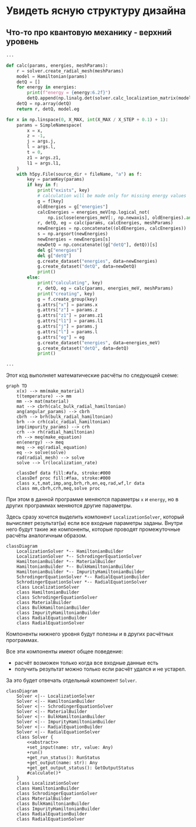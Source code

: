 # Увидеть ясную структуру дизайна

## Что-то про квантовую механику - верхний уровень
```Python
...

def calc(params, energies, meshParams):
    r = solver.create_radial_mesh(meshParams)
    model = Hamiltonian(params)
    detQ = []
    for energy in energies:
        print(f"energy = {energy:6.2f}")
        detQ.append(np.linalg.det(solver.calc_localization_matrix(model, energy, meshParams)))
    detQ = np.array(detQ)
    return r, detQ, model.eg

for x in np.linspace(0, X_MAX, int(X_MAX / X_STEP + 0.1) + 1):
    params = SimpleNamespace(
        x = x,
        z = -1,
        j = args.j,
        l = args.l,
        t = 0,
        z1 = args.z1,
        l1 = args.l1,
    )
    with h5py.File(source_dir + fileName, "a") as f:
        key = paramKey(params)
        if key in f:
            print("exists", key)
            # calculation will be made only for missing energy values
            g = f[key]
            oldEnergies = g["energies"]
            calcEnergies = energies_meV[np.logical_not(
                np.isclose(energies_meV[:, np.newaxis], oldEnergies).any(1))]
            r, detQ, eg = calc(params, calcEnergies, meshParams)
            newEnergies = np.concatenate((oldEnergies, calcEnergies))
            s = np.argsort(newEnergies)
            newEnergies = newEnergies[s]
            newDetQ = np.concatenate((g["detQ"], detQ))[s]
            del g["energies"]
            del g["detQ"]
            g.create_dataset("energies", data=newEnergies)
            g.create_dataset("detQ", data=newDetQ)
            print()
        else:
            print("calculating", key)
            r, detQ, eg = calc(params, energies_meV, meshParams)
            print("creating", key)
            g = f.create_group(key)
            g.attrs["x"] = params.x
            g.attrs["z"] = params.z
            g.attrs["z1"] = params.z1
            g.attrs["l1"] = params.l1
            g.attrs["j"] = params.j
            g.attrs["l"] = params.l
            g.attrs["eg"] = eg
            g.create_dataset("energies", data=energies_meV)
            g.create_dataset("detQ", data=detQ)
            print()

...
```

Этот код выполняет математические расчёты по следующей схеме:
```mermaid
graph TD
    x(x) --> mm(make_material)
    t(temperature) --> mm
    mm --> mat(material) 
    mat --> cbrh(calc_bulk_radial_hamiltonian)
    ang(angular_params) --> cbrh
    cbrh --> brh(bulk_radial_hamiltonian)
    brh --> crh(calc_radial_hamiltonian)
    imp(impurity_params) --> crh
    crh --> rh(radial_hamiltonian)
    rh --> meq(make_equation)
    en(energy) --> meq
    meq --> eq(radial_equation)
    eq --> solve(solve)
    rad(radial_mesh) --> solve
    solve --> lr(localization_rate)

    classDef data fill:#afa, stroke:#000
    classDef proc fill:#faa, stroke:#000
    class x,t,mat,imp,ang,brh,rh,en,eq,rad,wf,lr data
    class mm,cbrh,crh,meq,solve proc
```
При этом в данной программе меняются параметры `x` и `energy`,
но в других программах меняются другие параметры.

Здесь сразу хочется выделить компонент `LocalizationSolver`,
который вычисляет результат(ы) если все входные параметры заданы.
Внутри него будут такие же компоненты, которые проводят промежуточные расчёты
аналогичным образом.
```mermaid
classDiagram
    LocalizationSolver *-- HamiltonianBuilder
    LocalizationSolver *-- SchrodingerEquationSolver
    HamiltonianBuilder *-- MaterialBuilder
    HamiltonianBuilder *-- BulkHamiltonianBuilder
    HamiltonianBuilder *-- ImpurityHamiltonianBuilder
    SchrodingerEquationSolver *-- RadialEquationBuilder
    SchrodingerEquationSolver *-- RadialEquationSolver
    class LocalizationSolver
    class HamiltonianBuilder
    class SchrodingerEquationSolver
    class MaterialBuilder
    class BulkHamiltonianBuilder
    class ImpurityHamiltonianBuilder
    class RadialEquationBuilder
    class RadialEquationSolver
```
Компоненты нижнего уровня будут полезны и в других расчётных программах.

Все эти компоненты имеют общее поведение:
- расчёт возможен только когда все входные данные есть
- получить результат можно только если расчёт удался и не устарел.

За это будет отвечать отдельный компонент `Solver`.
```mermaid
classDiagram
    Solver <|-- LocalizationSolver
    Solver <|-- HamiltonianBuilder
    Solver <|-- SchrodingerEquationSolver
    Solver <|-- MaterialBuilder
    Solver <|-- BulkHamiltonianBuilder
    Solver <|-- ImpurityHamiltonianBuilder
    Solver <|-- RadialEquationBuilder
    Solver <|-- RadialEquationSolver
    class Solver {
        <<abstract>>
        +set_input(name: str, value: Any)
        +run()
        +get_run_status(): RunStatus
        +get_output(name: str): Any
        +get_get_output_status(): GetOutputStatus
        #calculate()*
    }
    class LocalizationSolver
    class HamiltonianBuilder
    class SchrodingerEquationSolver
    class MaterialBuilder
    class BulkHamiltonianBuilder
    class ImpurityHamiltonianBuilder
    class RadialEquationBuilder
    class RadialEquationSolver
```
